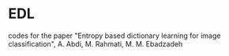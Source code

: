 # EDL
codes for the paper "Entropy based dictionary learning for image classification", A. Abdi, M. Rahmati, M. M. Ebadzadeh
